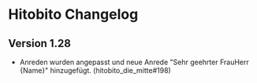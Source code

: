 # Hitobito Changelog

## Version 1.28

* Anreden wurden angepasst und neue Anrede "Sehr geehrter FrauHerr {Name}" hinzugefügt. (hitobito_die_mitte#198)
